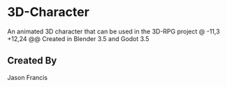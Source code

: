 # 3D-Character

An animated 3D character that can be used in the 3D-RPG project
@ -11,3 +12,24 @@ Created in Blender 3.5 and Godot 3.5
## Created By

Jason Francis
